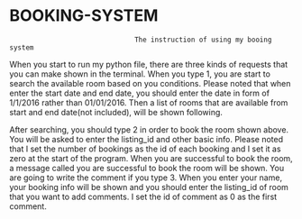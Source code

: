 # BOOKING-SYSTEM
                                   The instruction of using my booing system

When you start to run my python file, there are three kinds of requests that you can make shown in the terminal. When you type 1, you are start to search the available room based on you conditions. Please noted that when enter the start date and end date, you should enter the date in form of 1/1/2016 rather than 01/01/2016. Then a list of rooms that are available from start and end date(not included), will be shown following.

After searching, you should type 2 in order to book the room shown above. You will be asked to enter the listing_id and other basic info. Please noted that I set the number of bookings as the id of each booking and I set it as zero at the start of the program. When you are successful to book the room, a message called you are successful to book the room will be shown.
You are going to write the comment if you type 3. When you enter your name, your booking info will be shown and you should enter the listing_id of room that you want to add comments. I set the id of comment as 0 as the first comment.
